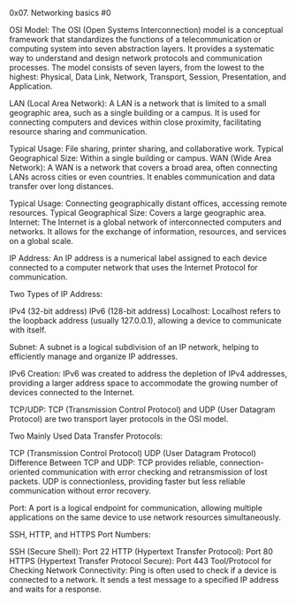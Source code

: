 0x07. Networking basics #0

OSI Model:
The OSI (Open Systems Interconnection) model is a conceptual framework that standardizes the functions of a telecommunication or computing system into seven abstraction layers. It provides a systematic way to understand and design network protocols and communication processes. The model consists of seven layers, from the lowest to the highest: Physical, Data Link, Network, Transport, Session, Presentation, and Application.

LAN (Local Area Network):
A LAN is a network that is limited to a small geographic area, such as a single building or a campus. It is used for connecting computers and devices within close proximity, facilitating resource sharing and communication.

Typical Usage: File sharing, printer sharing, and collaborative work.
Typical Geographical Size: Within a single building or campus.
WAN (Wide Area Network):
A WAN is a network that covers a broad area, often connecting LANs across cities or even countries. It enables communication and data transfer over long distances.

Typical Usage: Connecting geographically distant offices, accessing remote resources.
Typical Geographical Size: Covers a large geographic area.
Internet:
The Internet is a global network of interconnected computers and networks. It allows for the exchange of information, resources, and services on a global scale.

IP Address:
An IP address is a numerical label assigned to each device connected to a computer network that uses the Internet Protocol for communication.

Two Types of IP Address:

IPv4 (32-bit address)
IPv6 (128-bit address)
Localhost:
Localhost refers to the loopback address (usually 127.0.0.1), allowing a device to communicate with itself.

Subnet:
A subnet is a logical subdivision of an IP network, helping to efficiently manage and organize IP addresses.

IPv6 Creation:
IPv6 was created to address the depletion of IPv4 addresses, providing a larger address space to accommodate the growing number of devices connected to the Internet.

TCP/UDP:
TCP (Transmission Control Protocol) and UDP (User Datagram Protocol) are two transport layer protocols in the OSI model.

Two Mainly Used Data Transfer Protocols:

TCP (Transmission Control Protocol)
UDP (User Datagram Protocol)
Difference Between TCP and UDP:
TCP provides reliable, connection-oriented communication with error checking and retransmission of lost packets. UDP is connectionless, providing faster but less reliable communication without error recovery.

Port:
A port is a logical endpoint for communication, allowing multiple applications on the same device to use network resources simultaneously.

SSH, HTTP, and HTTPS Port Numbers:

SSH (Secure Shell): Port 22
HTTP (Hypertext Transfer Protocol): Port 80
HTTPS (Hypertext Transfer Protocol Secure): Port 443
Tool/Protocol for Checking Network Connectivity:
Ping is often used to check if a device is connected to a network. It sends a test message to a specified IP address and waits for a response.
